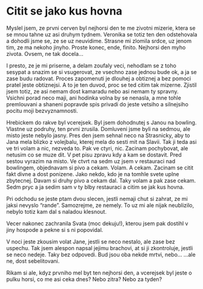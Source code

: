 # Citit se jako kus hovna

Myslel jsem, ze prvni cerven byl nejhorsi den te me zivotni mizerie, ktera se se mnou tahne uz asi druhym tydnem. Veronika se totiz ten den odstehovala a dohodli jsme se, ze se uz neuvidime. Strasne mi zlomila srdce, uz jenom tim, ze ma nekoho jinyho. Proste konec, ende, finito. Nejhorsi den myho zivota. Ovsem, ne tak docela...

I presto, ze je mi priserne, a delam zoufaly veci, nehodlam se z toho sesypat a snazim se si vsugerovat, ze vsechno zase jednou bude ok, a ja se zase budu radovat. Proces zapomenuti je dlouhej a obtiznej a bez pomoci pratel jeste obtiznejsi. A to je ten duvod, proc se ted citim tak mizerne. Zjistil jsem totiz, ze asi nemam dost kamaradu nebo asi nemam ty spravny. Vsichni porad neco maji, ani hodinka volna by se nenasla, a mne tohle premlouvani a shaneni popravde spis privadi do jeste vetsiho a silnejsiho pocitu moji bezvyznamnosti.

Hrebickem do rakve byl vcerejsek. Byl jsem dohodnutej s Janou na bowling. Vlastne uz podruhy, ten prvni zrusila. Domluveni jsme byli na sedmou, ale misto jeste nebylo jasny. Pres den jsem sehnal neco na Strasnicky, aby to Jana mela blizko z volejbalu, kterej mela do sesti mit na Slavii. Tak ji teda asi ve tri volam a nic, nezveda to. Pak ve ctyri, nic. Zacinam pochybovat, ale netusim co se muze dit. V pet pisu zpravu kdy a kam se dostavit. Pred sestou vyrazim na misto. Ve ctvrt na sedm uz jsem v restauraci nad bowlingem, objednavam si pivo a cekam. Volam. A cekam. Zacinam se citit fakt divne a dost ponizene. Jako nekdo, kdo je na tomhle svete uplne zbytecnej. Davam si druhy pivo a cekam dal. Taky volam a pak zase cekam. Sedm pryc a ja sedim sam v ty blby restauraci a citim se jak kus hovna.

Pri odchodu se jeste ptam dvou slecen, jestli nemaji chut si zahrat, ze mi jaksi nevyslo “rande”. Samozrejme, ze nemely. To uz mi ale nijak neublizilo, nebylo totiz kam dal s naladou klesnout.

Vecer nakonec zachranila Svata (moc dekuju!), kterou jsem pak dostihl v jiny hospode a pekne si s ni popovidal.

V noci jeste zkousim volat Jane, jestli se neco nestalo, ale zase bez uspechu. Tak jsem alespon napsal jejimu brachovi, at si ji zkontroluje, jestli se neco nedeje. Taky bez odpovedi. Bud jsou oba nekde mrtvi, nebo...
...ale ne, dost sebelitovani.

Rikam si ale, kdyz prvniho mel byt ten nejhorsi den, a vcerejsek byl jeste o pulku horsi, co me asi ceka dnes? Nebo zitra? Nebo za tyden?

